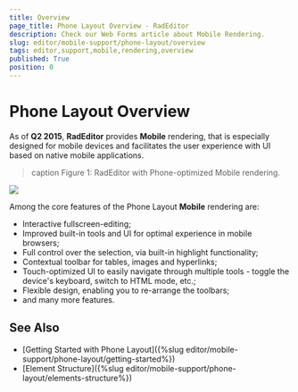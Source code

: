 ```yaml
---
title: Overview
page_title: Phone Layout Overview - RadEditor
description: Check our Web Forms article about Mobile Rendering.
slug: editor/mobile-support/phone-layout/overview
tags: editor,support,mobile,rendering,overview
published: True
position: 0
---
```


# Phone Layout Overview

As of **Q2 2015**, **RadEditor** provides **Mobile** rendering, that is especially designed for mobile devices and facilitates the user experience with UI based on native mobile applications.

>caption Figure 1: RadEditor with Phone-optimized Mobile rendering. 

![](./images/AdaptiveEditor_Presentation.png)

Among the core features of the Phone Layout **Mobile** rendering are:

* Interactive fullscreen-editing;
* Improved built-in tools and UI for optimal experience in mobile browsers;
* Full control over the selection, via built-in highlight functionality;
* Contextual toolbar for tables, images and hyperlinks;
* Touch-optimized UI to easily navigate through multiple tools - toggle the device's keyboard, switch to HTML mode, etc.;
* Flexible design, enabling you to re-arrange the toolbars;
* and many more features.

<!-- * Mobile UI comfortable not only for Phones, but also for Tablets; -->

## See Also

* [Getting Started with Phone Layout]({%slug editor/mobile-support/phone-layout/getting-started%})
* [Element Structure]({%slug editor/mobile-support/phone-layout/elements-structure%})
